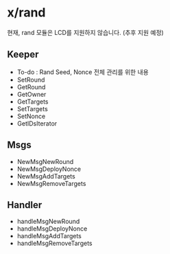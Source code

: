 # x/rand

현재, rand 모듈은 LCD를 지원하지 않습니다. (추후 지원 예정)

## Keeper

- To-do : Rand Seed, Nonce 전체 관리를 위한 내용
- SetRound
- GetRound
- GetOwner
- GetTargets
- SetTargets
- SetNonce
- GetIDsIterator

## Msgs

- NewMsgNewRound
- NewMsgDeployNonce
- NewMsgAddTargets
- NewMsgRemoveTargets

## Handler

- handleMsgNewRound
- handleMsgDeployNonce
- handleMsgAddTargets
- handleMsgRemoveTargets
